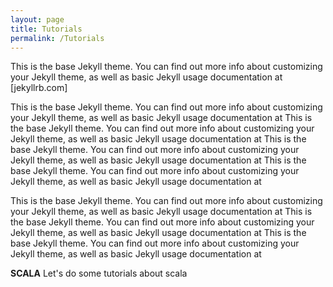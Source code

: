 ```yaml
---
layout: page
title: Tutorials
permalink: /Tutorials
---
```


This is the base Jekyll theme. You can find out more info about customizing your Jekyll theme, as well as basic Jekyll usage documentation at [jekyllrb.com]

This is the base Jekyll theme. You can find out more info about customizing your Jekyll theme, as well as basic Jekyll usage documentation at
This is the base Jekyll theme. You can find out more info about customizing your Jekyll theme, as well as basic Jekyll usage documentation at
This is the base Jekyll theme. You can find out more info about customizing your Jekyll theme, as well as basic Jekyll usage documentation at
This is the base Jekyll theme. You can find out more info about customizing your Jekyll theme, as well as basic Jekyll usage documentation at





This is the base Jekyll theme. You can find out more info about customizing your Jekyll theme, as well as basic Jekyll usage documentation at
This is the base Jekyll theme. You can find out more info about customizing your Jekyll theme, as well as basic Jekyll usage documentation at
This is the base Jekyll theme. You can find out more info about customizing your Jekyll theme, as well as basic Jekyll usage documentation at


**SCALA**
Let's do some tutorials about scala
